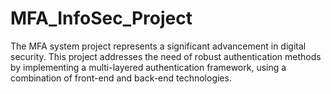 # MFA_InfoSec_Project
The MFA system project represents a significant advancement in digital security. This project addresses the need of robust authentication methods by implementing a multi-layered authentication framework, using a combination of front-end and back-end technologies. 
